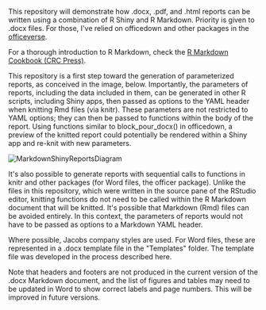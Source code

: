 This repository will demonstrate how .docx, .pdf, and .html reports can be written using a combination of R Shiny and R Markdown. Priority is given to .docx files. For those, I've relied on officedown and other packages in the [officeverse](https://ardata-fr.github.io/officeverse/).

For a thorough introduction to R Markdown, check the [R Markdown Cookbook (CRC Press)](https://bookdown.org/yihui/rmarkdown-cookbook/).

This repository is a first step toward the generation of parameterized reports, as conceived in the image, below. Importantly, the parameters of reports, including the data included in them, can be generated in other R scripts, including Shiny apps, then passed as options to the YAML header when knitting Rmd files (via knitr). These parameters are not restricted to YAML options; they can then be passed to functions within the body of the report. Using functions similar to block_pour_docx() in officedown, a preview of the knitted report could potentially be rendered within a Shiny app and re-knit with new parameters.

![MarkdownShinyReportsDiagram](https://github.com/ricke117/MarkdownReports/assets/143446674/72fd7cdf-e8dd-4fd8-aa71-0f3b7e85f68c)

It's also possible to generate reports with sequential calls to functions in knitr and other packages (for Word files, the officer package). Unlike the files in this repository, which were written in the source pane of the RStudio editor, knitting functions do not need to be called within the R Markdown document that will be knitted. It's possible that Markdown (Rmd) files can be avoided entirely. In this context, the parameters of reports would not have to be passed as options to a Markdown YAML header.

Where possible, Jacobs company styles are used. For Word files, these are represented in a .docx template file in the "Templates" folder. The template file was developed in the process described here.

Note that headers and footers are not produced in the current version of the .docx Markdown document, and the list of figures and tables may need to be updated in Word to show correct labels and page numbers. This will be improved in future versions.
